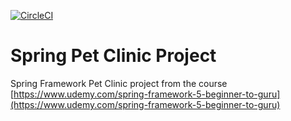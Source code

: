 [![CircleCI](https://circleci.com/gh/dmcheremisin/pet-clinic.svg?style=svg)](https://circleci.com/gh/dmcheremisin/pet-clinic)

# Spring Pet Clinic Project

Spring Framework Pet Clinic project from the course [https://www.udemy.com/spring-framework-5-beginner-to-guru](https://www.udemy.com/spring-framework-5-beginner-to-guru)
